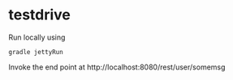 # testdrive

Run locally using

```
gradle jettyRun
```

Invoke the end point at http://localhost:8080/rest/user/somemsg